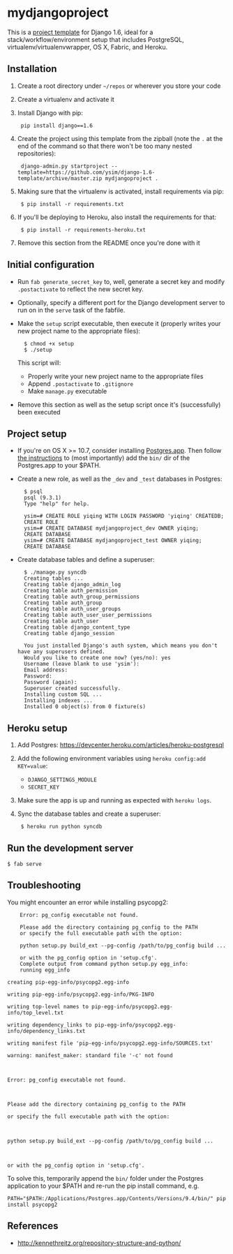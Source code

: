 # mydjangoproject

This is a [project
template](https://docs.djangoproject.com/en/1.6/ref/django-admin/#startproject-projectname-destination)
for Django 1.6, ideal for a stack/workflow/environment setup that includes
PostgreSQL, virtualenv/virtualenvwrapper, OS X, Fabric, and Heroku.


## Installation

1. Create a root directory under `~/repos` or wherever you store your code

1. Create a virtualenv and activate it

1. Install Django with pip:

        pip install django==1.6

1. Create the project using this template from the zipball (note the `.` at the
end of the command so that there won't be too many nested repositories):

        django-admin.py startproject --template=https://github.com/ysim/django-1.6-template/archive/master.zip mydjangoproject .

1. Making sure that the virtualenv is activated, install requirements via pip:

        $ pip install -r requirements.txt

1. If you'll be deploying to Heroku, also install the requirements for that:

        $ pip install -r requirements-heroku.txt

1. Remove this section from the README once you're done with it


## Initial configuration

* Run `fab generate_secret_key` to, well, generate a secret key and modify
`.postactivate` to reflect the new secret key.

* Optionally, specify a different port for the Django development server to
run on in the `serve` task of the fabfile.

* Make the `setup` script executable, then execute it (properly writes your
new project name to the appropriate files):

        $ chmod +x setup
        $ ./setup

    This script will:

    - Properly write your new project name to the appropriate files
    - Append `.postactivate` to `.gitignore`
    - Make `manage.py` executable

* Remove this section as well as the setup script once it's (successfully) been
executed


## Project setup

* If you're on OS X >= 10.7, consider installing
[Postgres.app](http://postgresapp.com/). Then follow [the
instructions](http://postgresapp.com/documentation) to (most importantly) add
the `bin/` dir of the Postgres.app to your $PATH.

* Create a new role, as well as the `_dev` and `_test` databases in Postgres:

        $ psql
        psql (9.3.1)
        Type "help" for help.

        ysim=# CREATE ROLE yiqing WITH LOGIN PASSWORD 'yiqing' CREATEDB;
        CREATE ROLE
        ysim=# CREATE DATABASE mydjangoproject_dev OWNER yiqing;
        CREATE DATABASE
        ysim=# CREATE DATABASE mydjangoproject_test OWNER yiqing;
        CREATE DATABASE

* Create database tables and define a superuser:

        $ ./manage.py syncdb
        Creating tables ...
        Creating table django_admin_log
        Creating table auth_permission
        Creating table auth_group_permissions
        Creating table auth_group
        Creating table auth_user_groups
        Creating table auth_user_user_permissions
        Creating table auth_user
        Creating table django_content_type
        Creating table django_session

        You just installed Django's auth system, which means you don't have any superusers defined.
        Would you like to create one now? (yes/no): yes
        Username (leave blank to use 'ysim'): 
        Email address:
        Password: 
        Password (again): 
        Superuser created successfully.
        Installing custom SQL ...
        Installing indexes ...
        Installed 0 object(s) from 0 fixture(s)


## Heroku setup

1. Add Postgres: <https://devcenter.heroku.com/articles/heroku-postgresql>

1. Add the following environment variables using `heroku config:add KEY=value`:

    - `DJANGO_SETTINGS_MODULE`
    - `SECRET_KEY`

1. Make sure the app is up and running as expected with `heroku logs`.

1. Sync the database tables and create a superuser:

        $ heroku run python syncdb


## Run the development server

    $ fab serve


## Troubleshooting

You might encounter an error while installing psycopg2:

        Error: pg_config executable not found.

        Please add the directory containing pg_config to the PATH
        or specify the full executable path with the option:

        python setup.py build_ext --pg-config /path/to/pg_config build ...

        or with the pg_config option in 'setup.cfg'.
        Complete output from command python setup.py egg_info:
        running egg_info

    creating pip-egg-info/psycopg2.egg-info

    writing pip-egg-info/psycopg2.egg-info/PKG-INFO

    writing top-level names to pip-egg-info/psycopg2.egg-info/top_level.txt

    writing dependency_links to pip-egg-info/psycopg2.egg-info/dependency_links.txt

    writing manifest file 'pip-egg-info/psycopg2.egg-info/SOURCES.txt'

    warning: manifest_maker: standard file '-c' not found



    Error: pg_config executable not found.



    Please add the directory containing pg_config to the PATH

    or specify the full executable path with the option:



    python setup.py build_ext --pg-config /path/to/pg_config build ...



    or with the pg_config option in 'setup.cfg'.

To solve this, temporarily append the `bin/` folder under the Postgres
application to your $PATH and re-run the pip install command, e.g.

    PATH="$PATH:/Applications/Postgres.app/Contents/Versions/9.4/bin/" pip install psycopg2


## References

* <http://kennethreitz.org/repository-structure-and-python/>
